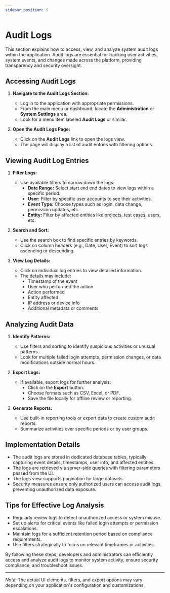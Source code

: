 ```yaml
---
sidebar_position: 5
---
```


# Audit Logs

This section explains how to access, view, and analyze system audit logs within the application. Audit logs are essential for tracking user activities, system events, and changes made across the platform, providing transparency and security oversight.

## Accessing Audit Logs

1. **Navigate to the Audit Logs Section:**
   - Log in to the application with appropriate permissions.
   - From the main menu or dashboard, locate the **Administration** or **System Settings** area.
   - Look for a menu item labeled **Audit Logs** or similar.

2. **Open the Audit Logs Page:**
   - Click on the **Audit Logs** link to open the logs view.
   - The page will display a list of audit entries with filtering options.

## Viewing Audit Log Entries

1. **Filter Logs:**
   - Use available filters to narrow down the logs:
     - **Date Range:** Select start and end dates to view logs within a specific period.
     - **User:** Filter by specific user accounts to see their activities.
     - **Event Type:** Choose types such as login, data change, permission updates, etc.
     - **Entity:** Filter by affected entities like projects, test cases, users, etc.

2. **Search and Sort:**
   - Use the search box to find specific entries by keywords.
   - Click on column headers (e.g., Date, User, Event) to sort logs ascending or descending.

3. **View Log Details:**
   - Click on individual log entries to view detailed information.
   - The details may include:
     - Timestamp of the event
     - User who performed the action
     - Action performed
     - Entity affected
     - IP address or device info
     - Additional metadata or comments

## Analyzing Audit Data

1. **Identify Patterns:**
   - Use filters and sorting to identify suspicious activities or unusual patterns.
   - Look for multiple failed login attempts, permission changes, or data modifications outside normal hours.

2. **Export Logs:**
   - If available, export logs for further analysis:
     - Click on the **Export** button.
     - Choose formats such as CSV, Excel, or PDF.
     - Save the file locally for offline review or reporting.

3. **Generate Reports:**
   - Use built-in reporting tools or export data to create custom audit reports.
   - Summarize activities over specific periods or by user groups.

## Implementation Details

- The audit logs are stored in dedicated database tables, typically capturing event details, timestamps, user info, and affected entities.
- The logs are retrieved via server-side queries with filtering parameters passed from the UI.
- The logs view supports pagination for large datasets.
- Security measures ensure only authorized users can access audit logs, preventing unauthorized data exposure.

## Tips for Effective Log Analysis

- Regularly review logs to detect unauthorized access or system misuse.
- Set up alerts for critical events like failed login attempts or permission escalations.
- Maintain logs for a sufficient retention period based on compliance requirements.
- Use filters strategically to focus on relevant timeframes or activities.

By following these steps, developers and administrators can efficiently access and analyze audit logs to monitor system activity, ensure security compliance, and troubleshoot issues.

---

*Note:* The actual UI elements, filters, and export options may vary depending on your application's configuration and customizations.